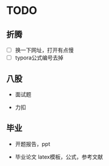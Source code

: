 # TODO

## 折腾

- [ ] 换一下网址，打开有点慢
- [ ] typora公式编号去掉

## 八股

- 面试题

- 力扣

  

## 毕业

- 开题报告，ppt

- 毕业论文 latex模板，公式，参考文献

  
